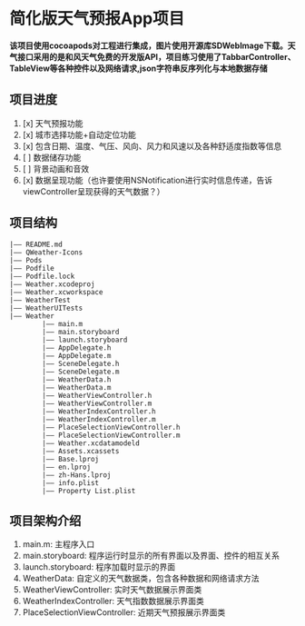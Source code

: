 #  简化版天气预报App项目
**该项目使用cocoapods对工程进行集成，图片使用开源库SDWebImage下载。天气接口采用的是和风天气免费的开发版API，项目练习使用了TabbarController、TableView等各种控件以及网络请求,json字符串反序列化与本地数据存储**

## 项目进度
1. [x] 天气预报功能
2. [x] 城市选择功能+自动定位功能
3. [x] 包含日期、温度、气压、风向、风力和风速以及各种舒适度指数等信息
4. [ ] 数据储存功能
5. [ ] 背景动画和音效
6. [x] 数据呈现功能（也许要使用NSNotification进行实时信息传递，告诉viewController呈现获得的天气数据？）

## 项目结构
    |—— README.md
    |—— QWeather-Icons
    |—— Pods
    |—— Podfile
    |—— Podfile.lock
    |—— Weather.xcodeproj
    |—— Weather.xcworkspace
    |—— WeatherTest
    |—— WeatherUITests
    |—— Weather
            |—— main.m
            |—— main.storyboard
            |—— launch.storyboard
            |—— AppDelegate.h
            |—— AppDelegate.m
            |—— SceneDelegate.h
            |—— SceneDelegate.m
            |—— WeatherData.h
            |—— WeatherData.m
            |—— WeatherViewController.h
            |—— WeatherViewController.m
            |—— WeatherIndexController.h
            |—— WeatherIndexController.m
            |—— PlaceSelectionViewController.h
            |—— PlaceSelectionViewController.m
            |—— Weather.xcdatamodeld
            |—— Assets.xcassets
            |—— Base.lproj
            |—— en.lproj
            |—— zh-Hans.lproj
            |—— info.plist
            |—— Property List.plist

## 项目架构介绍
1. main.m: 主程序入口
2. main.storyboard: 程序运行时显示的所有界面以及界面、控件的相互关系
3. launch.storyboard: 程序加载时显示的界面
4. WeatherData: 自定义的天气数据类，包含各种数据和网络请求方法
5. WeatherViewController: 实时天气数据展示界面类
6. WeatherIndexController: 天气指数数据展示界面类
7. PlaceSelectionViewController: 近期天气预报展示界面类

    

